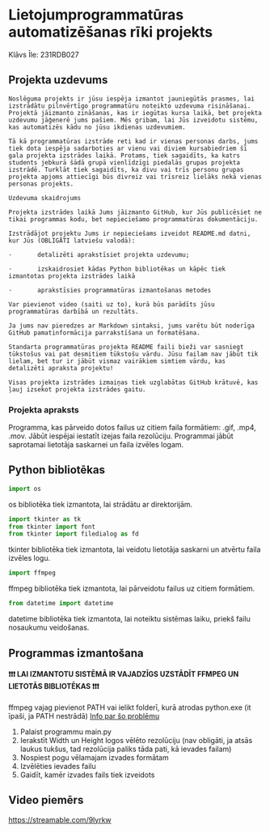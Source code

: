 # Lietojumprogrammatūras automatizēšanas rīki projekts
Klāvs Īle: 231RDB027

## Projekta uzdevums

```
Noslēguma projekts ir jūsu iespēja izmantot jauniegūtās prasmes, lai izstrādātu pilnvērtīgo programmatūru noteikto uzdevuma risināšanai. Projektā jāizmanto zināšanas, kas ir iegūtas kursa laikā, bet projekta uzdevumu jāģenerē jums pašiem. Mēs gribam, lai Jūs izveidotu sistēmu, kas automatizēs kādu no jūsu ikdienas uzdevumiem.

Tā kā programmatūras izstrāde reti kad ir vienas personas darbs, jums tiek dota iespēja sadarboties ar vienu vai diviem kursabiedriem šī gala projekta izstrādes laikā. Protams, tiek sagaidīts, ka katrs students jebkurā šādā grupā vienlīdzīgi piedalās grupas projekta izstrādē. Turklāt tiek sagaidīts, ka divu vai trīs personu grupas projekta apjoms attiecīgi būs divreiz vai trīsreiz lielāks nekā vienas personas projekts.

Uzdevuma skaidrojums

Projekta izstrādes laikā Jums jāizmanto GitHub, kur Jūs publicēsiet ne tikai programmas kodu, bet nepieciešamo programmatūras dokumentāciju. 

Izstrādājot projektu Jums ir nepieciešams izveidot README.md datni, kur Jūs (OBLIGĀTI latviešu valodā):

·       detalizēti aprakstīsiet projekta uzdevumu;

·       izskaidrosiet kādas Python bibliotēkas un kāpēc tiek izmantotas projekta izstrādes laikā

·       aprakstīsies programmatūras izmantošanas metodes

Var pievienot video (saiti uz to), kurā būs parādīts jūsu programmatūras darbībā un rezultāts.

Ja jums nav pieredzes ar Markdown sintaksi, jums varētu būt noderīga GitHub pamatinformācija parrakstīšana un formatēšana.

Standarta programmatūras projekta README faili bieži var sasniegt tūkstošus vai pat desmitiem tūkstošu vārdu. Jūsu failam nav jābūt tik lielam, bet tur ir jābūt vismaz vairākiem simtiem vārdu, kas detalizēti apraksta projektu!

Visas projekta izstrādes izmaiņas tiek uzglabātas GitHub krātuvē, kas ļauj izsekot projekta izstrādes gaitu.
```

### Projekta apraksts
Programma, kas pārveido dotos failus uz citiem faila formātiem: .gif, .mp4, .mov.
Jābūt iespējai iestatīt izejas faila rezolūciju.
Programmai jābūt saprotamai lietotāja saskarnei un faila izvēles logam.

## Python bibliotēkas


```python
import os
```
os bibliotēka tiek izmantota, lai strādātu ar direktorijām.

```python
import tkinter as tk
from tkinter import font
from tkinter import filedialog as fd
```
tkinter bibliotēka tiek izmantota, lai veidotu lietotāja saskarni un atvērtu faila izvēles logu.

```python
import ffmpeg
```
ffmpeg bibliotēka tiek izmantota, lai pārveidotu failus uz citiem formātiem.

```python
from datetime import datetime
```
datetime bibliotēka tiek izmantota, lai noteiktu sistēmas laiku, priekš failu nosaukumu veidošanas.

## Programmas izmantošana
#### ❗❗❗ LAI IZMANTOTU SISTĒMĀ IR VAJADZĪGS UZSTĀDĪT FFMPEG UN LIETOTĀS BIBLIOTĒKAS ❗❗❗
ffmpeg vajag pievienot PATH vai ielikt folderī, kurā atrodas python.exe (it īpaši, ja PATH nestrādā) [Info par šo problēmu](https://stackoverflow.com/a/72549351)

1. Palaist programmu main.py
2. Ierakstīt Width un Height logos vēlēto rezolūciju (nav obligāti, ja atsās laukus tukšus, tad rezolūcija paliks tāda pati, kā ievades failam)
3. Nospiest pogu vēlamajam izvades formātam
4. Izvēlēties ievades failu
5. Gaidīt, kamēr izvades fails tiek izveidots

## Video piemērs
https://streamable.com/9lyrkw
